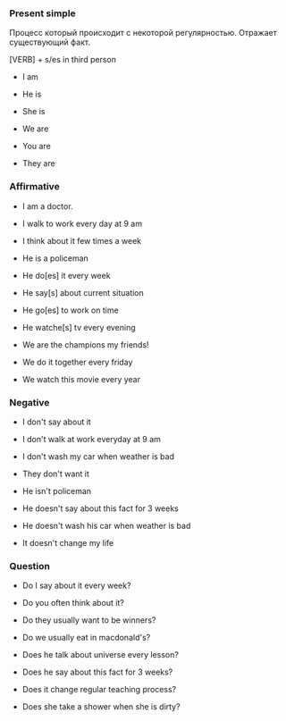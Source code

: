 ### Present simple

Процесс который происходит с некоторой регулярностью. Отражает существующий факт.

[VERB] + s/es in third person

* I am

* He is
* She is

* We are
* You are 
* They are

### Affirmative

* I am a doctor.
* I walk to work every day at 9 am
* I think about it few times a week

* He is a policeman
* He do[es] it every week
* He say[s] about current situation
* He go[es] to work on time
* He watche[s] tv every evening

* We are the champions my friends!
* We do it together every friday
* We watch this movie every year

### Negative

* I don't say about it
* I don't walk at work everyday at 9 am
* I don't wash my car when weather is bad

* They don't want it

* He isn't policeman
* He doesn't say about this fact for 3 weeks
* He doesn't wash his car when weather is bad
* It doesn't change my life

### Question

* Do I say about it every week?
* Do you often think about it?
* Do they usually want to be winners?
* Do we usually eat in macdonald's?

* Does he talk about universe every lesson?
* Does he say about this fact for 3 weeks?
* Does it change regular teaching process?
* Does she take a shower when she is dirty?
